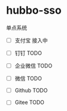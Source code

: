 # hubbo-sso
单点系统

- [ ] 支付宝 接入中
- [ ] 钉钉 TODO
- [ ] 企业微信 TODO
- [ ] 微信 TODO     
- [ ] Github TODO
- [ ] Gitee TODO

